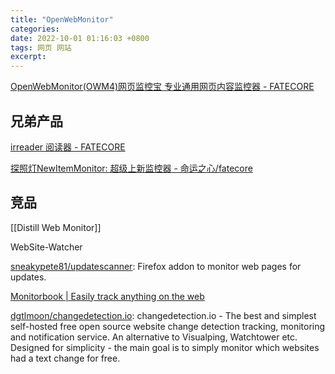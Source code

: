 ```yaml
---
title: "OpenWebMonitor"
categories: 
date: 2022-10-01 01:16:03 +0800
tags: 网页 网站
excerpt: 
---
```



[OpenWebMonitor(OWM4)网页监控宝 专业通用网页内容监控器 - FATECORE](http://owm.fatecore.com/)


## 兄弟产品

[irreader 阅读器 - FATECORE](http://irreader.fatecore.com/)

[探照灯NewItemMonitor: 超级上新监控器 - 命运之心/fatecore](https://fatecore.com/p/nim/)


## 竞品

[[Distill Web Monitor]]

WebSite-Watcher

[sneakypete81/updatescanner](https://github.com/sneakypete81/updatescanner#readme): Firefox addon to monitor web pages for updates.

[Monitorbook | Easily track anything on the web](https://monitorbook.com/)

[dgtlmoon/changedetection.io](https://github.com/dgtlmoon/changedetection.io): changedetection.io - The best and simplest self-hosted free open source website change detection tracking, monitoring and notification service. An alternative to Visualping, Watchtower etc. Designed for simplicity - the main goal is to simply monitor which websites had a text change for free.



